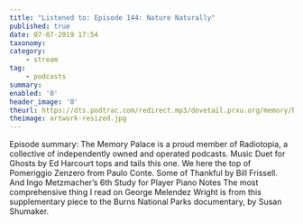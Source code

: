 ```yaml
---
title: "Listened to: Episode 144: Nature Naturally"
published: true
date: 07-07-2019 17:54
taxonomy:
category:
	- stream
tag:
	- podcasts
summary:
enabled: '0'
header_image: '0'
theurl: https://dts.podtrac.com/redirect.mp3/dovetail.prxu.org/memory/b6f30065-2fe2-4c4c-81e6-7795f3d9cddb/thememorypalace.mp3
theimage: artwork-resized.jpg
--- 
```

Episode summary: The Memory Palace is a proud member of Radiotopia, a collective of independently owned and operated podcasts. Music Duet for Ghosts by Ed Harcourt tops and tails this one. We here the top of Pomeriggio Zenzero from Paulo Conte. Some of Thankful by Bill Frissell. And Ingo Metzmacher’s 6th Study for Player Piano Notes The most comprehensive thing I read on George Melendez Wright is from this supplementary piece to the Burns National Parks documentary, by Susan Shumaker.
